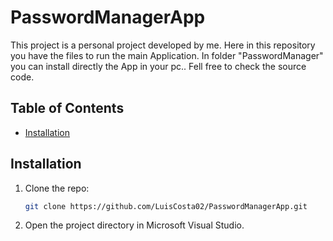 # PasswordManagerApp

This project is a personal project developed by me.
Here in this repository you have the files to run the main Application.
In folder "PasswordManager" you can install directly the App in your pc..
Fell free to check the source code.


## Table of Contents

- [Installation](#installation)


## Installation


1. Clone the repo:
    ```sh
    git clone https://github.com/LuisCosta02/PasswordManagerApp.git
    ```
2. Open the project directory in Microsoft Visual Studio.




   
